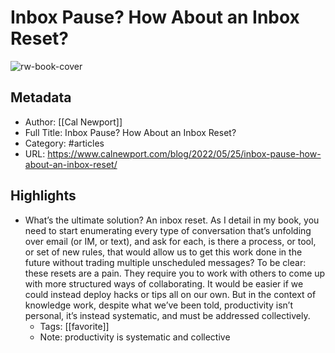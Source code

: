 # Inbox Pause? How About an Inbox Reset?

![rw-book-cover](https://secure.gravatar.com/avatar/2420d4ccf2d0c808a7d6a2065ce460e0?s=96&d=mm&r=g)

## Metadata
- Author: [[Cal Newport]]
- Full Title: Inbox Pause? How About an Inbox Reset?
- Category: #articles
- URL: https://www.calnewport.com/blog/2022/05/25/inbox-pause-how-about-an-inbox-reset/

## Highlights
- What’s the ultimate solution? An inbox reset. As I detail in my book, you need to start enumerating every type of conversation that’s unfolding over email (or IM, or text), and ask for each, is there a process, or tool, or set of new rules, that would allow us to get this work done in the future without trading multiple unscheduled messages? To be clear: these resets are a pain. They require you to work with others to come up with more structured ways of collaborating. It would be easier if we could instead deploy hacks or tips all on our own. But in the context of knowledge work, despite what we’ve been told, productivity isn’t personal, it’s instead systematic, and must be addressed collectively.
    - Tags: [[favorite]] 
    - Note: productivity is systematic and collective
